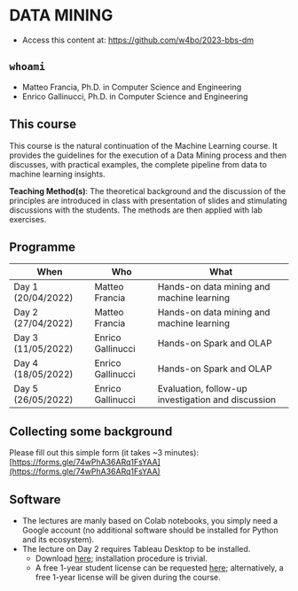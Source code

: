 # DATA MINING

- Access this content at: https://github.com/w4bo/2023-bbs-dm

## `whoami`

- Matteo Francia, Ph.D. in Computer Science and Engineering
- Enrico Gallinucci, Ph.D. in Computer Science and Engineering

## This course

This course is the natural continuation of the Machine Learning course.
It provides the guidelines for the execution of a Data Mining process and then discusses, with practical examples, the complete pipeline from data to machine learning insights.
 
**Teaching Method(s)**: The theoretical background and the discussion of the principles are introduced in class with presentation of slides and stimulating discussions with the students. The methods are then applied with lab exercises.

## Programme

| When | Who | What |
| -    | -    | -    |
| Day 1 (20/04/2022) | Matteo Francia | Hands-on data mining and machine learning |
| Day 2 (27/04/2022) | Matteo Francia | Hands-on data mining and machine learning |
| Day 3 (11/05/2022) | Enrico Gallinucci | Hands-on Spark and OLAP |
| Day 4 (18/05/2022) | Enrico Gallinucci | Hands-on Spark and OLAP  |
| Day 5 (26/05/2022) | Enrico Gallinucci | Evaluation, follow-up investigation and discussion |

## Collecting some background

Please fill out this simple form (it takes ~3 minutes): [https://forms.gle/74wPhA36ARq1FsYAA](https://forms.gle/74wPhA36ARq1FsYAA)

## Software

- The lectures are manly based on Colab notebooks, you simply need a Google account (no additional software should be installed for Python and its ecosystem).
- The lecture on Day 2 requires Tableau Desktop to be installed.
    - Download [here](https://www.tableau.com/products/desktop/download?signin=academic); installation procedure is trivial.
    - A free 1-year student license can be requested [here](https://www.tableau.com/it-it/academic/students#form); alternatively, a free 1-year license will be given during the course.
